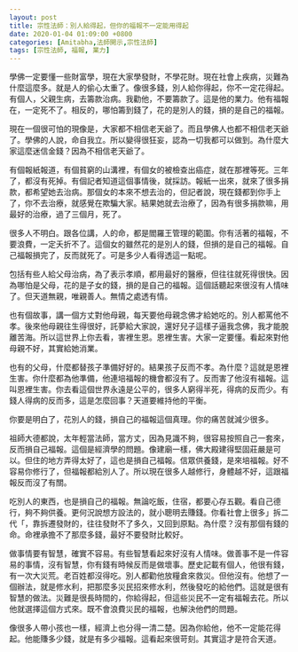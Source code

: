 ```yaml
---
layout: post
title: 宗性法師：別人給得起，但你的福報不一定能用得起
date: 2020-01-04 01:09:00 +0800
categories: [Amitabha,法師開示,宗性法師]
tags: [宗性法師, 福報, 業力]
---
```


學佛一定要懂一些財富學，現在大家學發財，不學花財。現在社會上疾病，災難為什麼這麼多。就是人的偷心太重了。像很多錢，別人給你得起，你不一定花得起。有個人，父親生病，去籌款治病。我勸他，不要籌款了。這是他的業力。他有福報在，一定死不了。相反的，哪怕籌到錢了，花的是別人的錢，損的是自己的福報。

現在一個很可怕的現像是，大家都不相信老天爺了。而且學佛人也都不相信老天爺了。學佛的人說，命自我立。所以變得很狂妄，認為一切我都可以做到。為什麼大家這麼迷信金錢？因為不相信老天爺了。

有個報紙報道，有個貧窮的山溝裡，有個女的被檢查出癌症，就在那裡等死。三年了，都沒有死掉。有個記者知道這個事情後，就採訪。報紙一出來，就來了很多捐款，都希望她去治病。那個女的本來不想去治的，但記者說，現在錢都到你手上了，你不去治療，就感覺在欺騙大家。結果她就去治療了，因為有很多捐款嘛，用最好的治療，過了三個月，死了。

很多人不明白。跟各位講，人的命，都是閻羅王管理的範圍。你有活著的福報，不要浪費，一定夭折不了。這個女的雖然花的是別人的錢，但損的是自己的福報。自己福報損完了，反而就死了。可是多少人看得透這一點呢。

包括有些人給父母治病，為了表示孝順，都用最好的醫療，但往往就死得很快。因為哪怕是父母，花的是子女的錢，損的是自己的福報。這個話聽起來很沒有人情味了。但天道無親，唯親善人。無情之處透有情。

也有個故事，講一個方丈對他母親，每天要他母親念佛才給她吃的。別人都罵他不孝。後來他母親往生得很好，託夢給大家說，還好兒子這樣子逼我念佛，我才能脫離苦海。所以這世界上你去看，害裡生恩。恩裡生害。大家一定要懂。看起來對他母親不好，其實給她消業。

也有的父母，什麼都替孩子準備好好的。結果孩子反而不孝。為什麼？這就是恩裡生害。你什麼都為他準備，他連培福報的機會都沒有了。反而害了他沒有福報。這叫恩裡生害。你去看這個世界永遠是公平的，很多人窮得半死，得病的反而少。有錢人得病的反而多，這是怎麼回事？天道要維持他的平衡。

你要是明白了，花別人的錢，損自己的福報這個真理。你的痛苦就減少很多。

祖師大德都說，太年輕當法師，當方丈，因為見識不夠，很容易按照自己一套來，反而損自己福報。這個是經濟學的問題。像建廟一樣，佛大殿建得堅固莊嚴是可以。但住的地方弄得太好了，這也是損自己福報。信眾供養錢，是來培福報。好不容易你修行了，但福報都給別人了。所以現在很多人越修行，身體越不好，這跟福報反而沒了有關。

吃別人的東西，也是損自己的福報。無論吃飯，住宿，都要心存五觀。看自己德行，夠不夠供養。更何況說想方設法的，就小聰明去賺錢。你看社會上很多」拆二代「，靠拆遷發財的，往往發財不了多久，又回到原點。為什麼？沒有那個有錢的命。命裡承擔不了那麼多錢，最好不要發財比較好。

做事情要有智慧，確實不容易。有些智慧看起來好沒有人情味。做善事不是一件容易的事情，沒有智慧，你有錢有時候反而是做壞事。歷史記載有個人，他很有錢，有一次大災荒。老百姓都沒得吃。別人都勸他放糧倉來救災。但他沒有。他想了一個辦法，就是修水利，把那麼多災民招來修水利，然後發吃的給他們。這就是很有智慧的做法。災難是很長時間的，你給得起，但這些災民不一定有福報去花。所以他就選擇這個方式來。既不會浪費災民的福報，也解決他們的問題。

像很多人帶小孩也一樣，經濟上也分得一清二楚。因為你給他，他不一定能花得起。他能賺多少錢，就是有多少福報。這看起來很苛刻。其實這才是符合天道。